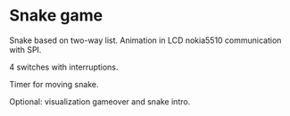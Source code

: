 # Snake game




Snake based on two-way list. Animation in LCD nokia5510 communication with SPI.

4 switches with interruptions.

Timer for moving snake.

Optional: visualization gameover and snake intro.
